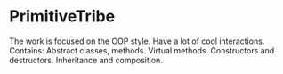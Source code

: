 # PrimitiveTribe

The work is focused on the OOP style. Have a lot of cool interactions. Contains:
Abstract classes, methods.
Virtual methods.
Constructors and destructors.
Inheritance and composition.
